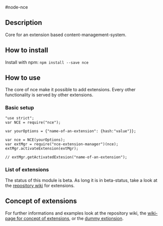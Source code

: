 #node-nce
## Description
Core for an extension based content-management-system.

## How to install
Install with npm: `npm install --save nce`

## How to use
The core of nce make it possible to add extensions. Every other functionality is served by other extensions.

### Basic setup
```
"use strict";
var NCE = require("nce");

var yourOptions = {"name-of-an-extension": {hash:"value"}};

var nce = NCE(yourOptions);
var extMgr = require("nce-extension-manager")(nce);
extMgr.activateExtension(extMgr);

// extMgr.getActivatedExtesion("name-of-an-extension");
```

### List of extensions
The status of this module is beta. As long it is in beta-status, take a look at the [repository wiki](https://github.com/atd-schubert/node-nce/wiki/Extensions) for extensions.

## Concept of extensions
For further informations and examples look at the repository wiki, the [wiki-page for concept of extensions](https://github.com/atd-schubert/node-nce/wiki/Concept-of-extensions), or the [dummy extionsion](https://github.com/atd-schubert/nce-dummy).